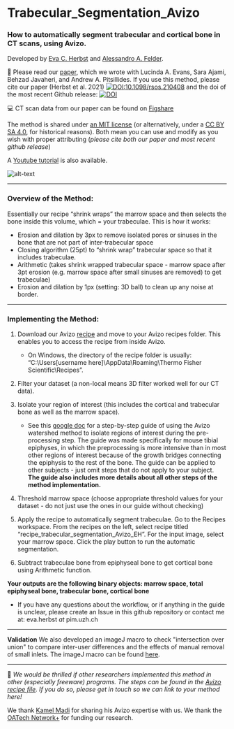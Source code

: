 # Trabecular_Segmentation_Avizo

### How to automatically segment trabecular and cortical bone in CT scans, using Avizo. 
Developed by [Eva C. Herbst](https://github.com/evaherbst) and [Alessandro A. Felder](https://github.com/alessandrofelder). 


:pencil:  Please read our [paper](https://royalsocietypublishing.org/doi/10.1098/rsos.210408), which we wrote with Lucinda A. Evans, Sara Ajami, Behzad Javaheri, and Andrew A. Pitsillides. If you use this method, please cite our paper (Herbst et al. 2021) [![DOI:10.1098/rsos.210408](http://img.shields.io/badge/DOI-10.1098/rsos.210408-GREEN.svg)](https://royalsocietypublishing.org/doi/10.1098/rsos.210408) and the doi of the most recent Github release:
[![DOI](https://zenodo.org/badge/341621577.svg)](https://zenodo.org/badge/latestdoi/341621577)


:computer: CT scan data from our paper can be found on [Figshare](https://figshare.com/projects/Trabecular_and_Cortical_Bone_Segmentation_Method/99434)

The method is shared under [an MIT license](./LICENSE) (or alternatively, under a [CC BY SA 4.0](https://creativecommons.org/licenses/by-sa/4.0/), for historical reasons). Both mean you can use and modify as you wish with proper attributing (*please cite both our paper and most recent github release*)

A [Youtube tutorial](https://youtu.be/cQ9sBu6SpJw) is also available.

![alt-text](https://github.com/evaherbst/Trabecular_Segmentation_Avizo/blob/main/trabecular_segmentation_video_EH_CBA_No3_20W.gif)  

____

### Overview of the Method:
 Essentially our recipe “shrink wraps” the marrow space and then selects the bone inside this volume, which = your trabeculae.
 This is how it works:
- Erosion and dilation by 3px to remove isolated pores or sinuses in the bone that are not part of inter-trabecular space
- Closing algorithm (25pt) to “shrink wrap” trabecular space so that it includes trabeculae.
- Arithmetic (takes shrink wrapped trabecular space - marrow space after 3pt erosion (e.g. marrow space after small sinuses are removed) to get trabeculae)
- Erosion and dilation by 1px (setting: 3D ball) to clean up any noise at border.

____ 
### Implementing the Method:


1. Download our Avizo [recipe](https://github.com/evaherbst/Trabecular_Segmentation_Avizo/blob/main/recipe_trabecular_segmentation_Avizo_EH.hxrecipe) and move to your Avizo recipes folder. This enables you to access the recipe from inside Avizo.
    * On Windows, the directory of the recipe folder is usually: “C:\Users\[username here]\AppData\Roaming\Thermo Fisher Scientific\Recipes”. 


3. Filter your dataset (a non-local means 3D filter worked well for our CT data).

5. Isolate your region of interest (this includes the cortical and trabecular bone as well as the marrow space). 
   * See this [google doc](https://docs.google.com/document/d/1QbJB_ndeaJYawKlRPiMTbbQOFW05GAi_YtBxxeOHWfc/edit?usp=sharing) for a step-by-step guide of using the Avizo watershed method to isolate regions of interest during the pre-processing step. The guide was made specifically for mouse tibial epiphyses, in which the preprocessing is more intensive than in most other regions of interest because of the growth bridges connecting the epiphysis to the rest of the bone. The guide can be applied to other subjects - just omit steps that do not apply to your subject. **The guide also includes more details about all other steps of the method implementation.**


6. Threshold marrow space (choose appropriate threshold values for your dataset - do not just use the ones in our guide without checking)


8. Apply the recipe to automatically segment trabeculae. Go to the Recipes workspace. From the recipes on the left, select recipe titled “recipe_trabecular_segmentation_Avizo_EH”. For the input image, select your marrow space. Click the play button to run the automatic segmentation.

9. Subtract trabeculae bone from epiphyseal bone to get cortical bone using Arithmetic function.

**Your outputs are the following binary objects: marrow space, total epiphyseal bone, trabecular bone, cortical bone**
  - If you have any questions about the workflow, or if anything in the guide is unclear, please create an Issue in this github repository or contact me at: eva.herbst *at* pim.uzh.ch  

___
**Validation**
We also developed an imageJ macro to check "intersection over union" to compare inter-user differences and the effects of manual removal of small inlets.
The imageJ macro can be found [here](https://github.com/evaherbst/Trabecular_Segmentation_Avizo/tree/main/validation).
___
:speech_balloon: *We would be thrilled if other researchers implemented this method in other (especially freeware) programs. The steps can be found in the [Avizo recipe file](https://github.com/evaherbst/Trabecular_Segmentation_Avizo/blob/main/recipe_trabecular_segmentation_Avizo_EH.hxrecipe). If you do so, please get in touch so we can link to your method here!*

We thank [Kamel Madi](https://www.linkedin.com/in/kamelmadi/?locale=en_US) for sharing his Avizo expertise with us. We thank the [OATech Network+](https://www.oatechnetwork.org/) for funding our research. 
